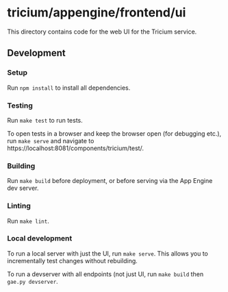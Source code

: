 # tricium/appengine/frontend/ui

This directory contains code for the web UI for the Tricium service.

## Development

### Setup

Run `npm install` to install all dependencies.

### Testing

Run `make test` to run tests.

To open tests in a browser and keep the browser open (for debugging etc.),
run `make serve` and navigate to https://localhost:8081/components/tricium/test/.

### Building

Run `make build` before deployment, or before serving via the
App Engine dev server.

### Linting

Run `make lint`.

### Local development

To run a local server with just the UI, run `make serve`.
This allows you to incrementally test changes without rebuilding.

To run a devserver with all endpoints (not just UI, run
`make build` then `gae.py devserver`.
